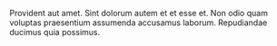 Provident aut amet.
Sint dolorum autem et et esse et.
Non odio quam voluptas praesentium assumenda accusamus laborum.
Repudiandae ducimus quia possimus.